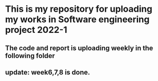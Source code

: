 # This is my repository for uploading my works in Software engineering project 2022-1
## The code and report is uploading weekly in the following folder
## update: week6,7,8 is done.
